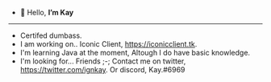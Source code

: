 - 👋 Hello, **I’m Kay**
---------------------------------
- Certifed dumbass.
- I am working on.. Iconic Client, https://iconicclient.tk.
- I'm learning Java at the moment, Altough I do have basic knowledge.
- I'm looking for... Friends ;-;
Contact me on twitter, https://twitter.com/ignkay. Or discord, Kay.#6969


